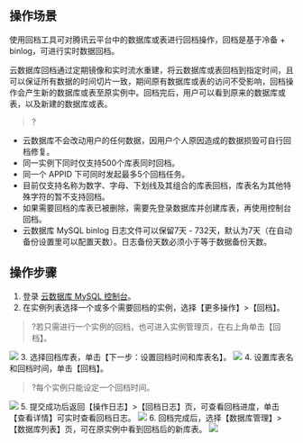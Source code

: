 ## 操作场景
使用回档工具可对腾讯云平台中的数据库或表进行回档操作，回档是基于冷备 + binlog，可进行实时数据回档。

云数据库回档通过定期镜像和实时流水重建，将云数据库或表回档到指定时间，且可以保证所有数据的时间切片一致，期间原有数据库或表的访问不受影响，回档操作会产生新的数据库或表至原实例中。回档完后，用户可以看到原来的数据库或表，以及新建的数据库或表。

>?
- 云数据库不会改动用户的任何数据，因用户个人原因造成的数据损毁可自行回档修复。
- 同一实例下同时仅支持500个库表同时回档。
- 同一个 APPID 下可同时发起最多5个回档任务。
- 目前仅支持名称为数字、字母、下划线及其组合的库表回档，库表名为其他特殊字符的暂不支持回档。
- 如果需要回档的库表已被删除，需要先登录数据库并创建库表，再使用控制台回档。
- 云数据库 MySQL binlog 日志文件可以保留7天 - 732天，默认为7天（在自动备份设置里可以配置天数）。日志备份天数必须小于等于数据备份天数。

## 操作步骤
1. 登录 [云数据库 MySQL 控制台](https://console.cloud.tencent.com/cdb)。
2. 在实例列表选择一个或多个需要回档的实例，选择【更多操作】>【回档】。
>?若只需进行一个实例的回档，也可进入实例管理页，在右上角单击【回档】。
>
![](https://main.qcloudimg.com/raw/6a5026a8986f23b87f5fc0b9fcdd994f.png)
3. 选择回档库表，单击【下一步：设置回档时间和库表名】。
![](https://main.qcloudimg.com/raw/c0e49ee30f2851a9db592cd840d1daa7.png)
4. 设置库表名和回档时间，单击【回档】。
>?每个实例只能设定一个回档时间。
>
![](https://main.qcloudimg.com/raw/963c2beeb7a0b70df93dea34e62d34d7.png)
5. 提交成功后返回【操作日志】>【回档日志】页，可查看回档进度，单击【查看详情】可实时查看回档日志。
![](https://main.qcloudimg.com/raw/a49e8537328cad0df7d0039ea089c7e3.png)
6. 回档完成后，选择【数据库管理】>【数据库列表】页，可在原实例中看到回档后的新库表。
![](https://main.qcloudimg.com/raw/823012d8e76bcb28a09d246579fcc969.png)

